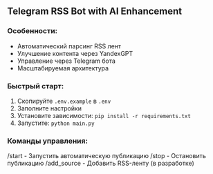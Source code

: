 ## Telegram RSS Bot with AI Enhancement

### Особенности:
- Автоматический парсинг RSS лент
- Улучшение контента через YandexGPT
- Управление через Telegram бота
- Масштабируемая архитектура

### Быстрый старт:
1. Скопируйте `.env.example` в `.env`
2. Заполните настройки
3. Установите зависимости: `pip install -r requirements.txt`
4. Запустите: `python main.py`

### Команды управления:
/start - Запустить автоматическую публикацию
/stop - Остановить публикацию
/add_source - Добавить RSS-ленту (в разработке)

